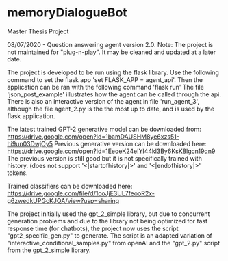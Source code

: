 # memoryDialogueBot
Master Thesis Project


08/07/2020 - Question answering agent version 2.0. 
Note: The project is not maintained for "plug-n-play".
It may be cleaned and updated at a later date.


The project is developed to be run using the flask library.
Use the following command to set the flask app 'set FLASK_APP = agent_api'.
Then the application can be ran with the following command 'flask run'
The file 'json_post_example' illustrates how the agent can be called through the api.
There is also an interactive version of the agent in file 'run_agent_3',
although the file agent_2.py is the the most up to date, and is used by the flask application.

The latest trained GPT-2 generative model can be downloaded from: https://drive.google.com/open?id=1bamDAUSHM8ye6xzs51-hi9un03DwjOy5
Previous generative version can be downloaded here: https://drive.google.com/open?id=1EeoeK24eIYl44kl3By6KsK8lgcn19qn9
The previous version is still good but it is not specifically trained with history. (does not support '<|startofhistory|>' and '<|endofhistory|>' tokens.

Trained classifiers can be downloaded here: https://drive.google.com/file/d/1coJjE3UL7feooR2x-g6zwedkUPGcKJQA/view?usp=sharing

The project initially used the gpt_2_simple library, but due to concurrent generation problems
and due to the library not being optimized for fast response time (for chatbots), the project now uses
the script "gpt2_specific_gen.py" to generate. 
The script is an adapted variation of "interactive_conditional_samples.py" from openAI and the "gpt_2.py" script from the gpt_2_simple library.


